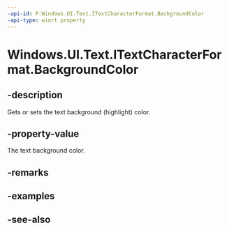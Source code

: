 ```yaml
---
-api-id: P:Windows.UI.Text.ITextCharacterFormat.BackgroundColor
-api-type: winrt property
---
```


<!-- Property syntax
public Windows.UI.Color BackgroundColor { get;  set; }
-->

# Windows.UI.Text.ITextCharacterFormat.BackgroundColor

## -description
Gets or sets the text background (highlight) color.



## -property-value
The text background color.

## -remarks

## -examples

## -see-also
